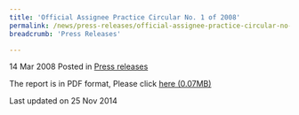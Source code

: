 ```yaml
---
title: 'Official Assignee Practice Circular No. 1 of 2008'
permalink: /news/press-releases/official-assignee-practice-circular-no-1-of-2008
breadcrumb: 'Press Releases'

---
```




14 Mar 2008 Posted in [Press releases](/news/press-releases)

The report is in PDF format, Please click  [here (0.07MB)](/files/news/press-releases/2008/03/linkclick6b5f.pdf)

<p class="right-side-updated">Last updated on 25 Nov 2014</p>
